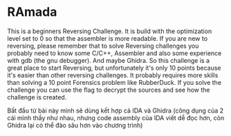 # RAmada

This is a beginners Reversing Challenge. It is build with the optimization level set to 0 so that the assembler is more readable. If you are new to reversing, please remember that to solve Reversing challenges you probably need to know some C/C++, Assembler and also some experience with gdb (the gnu debugger). And maybe Ghidra. So this challenge is a great place to start Reversing, but unfortunately it's only 10 points because it's easier than other reversing challenges. It probably requires more skills than solving a 10 point Forensics problem like RubberDuck. If you solve the challenge you can use the flag to decrypt the sources and see how the challenge is created.

Bất đầu từ bài này mình sẽ dùng kết hợp cả IDA và Ghidra (công dụng của 2 cái mình thầy như nhau, nhưng code assembly của IDA viết dễ đọc hơn, còn Ghidra lại có thể đào sâu hơn vào chương trình)







